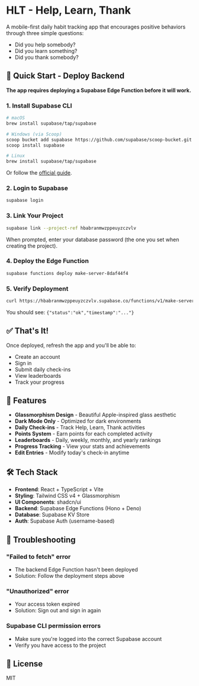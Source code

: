 # HLT - Help, Learn, Thank

A mobile-first daily habit tracking app that encourages positive behaviors through three simple questions:
- Did you help somebody?
- Did you learn something?  
- Did you thank somebody?

## 🚀 Quick Start - Deploy Backend

**The app requires deploying a Supabase Edge Function before it will work.**

### 1. Install Supabase CLI

```bash
# macOS
brew install supabase/tap/supabase

# Windows (via Scoop)
scoop bucket add supabase https://github.com/supabase/scoop-bucket.git
scoop install supabase

# Linux
brew install supabase/tap/supabase
```

Or follow the [official guide](https://supabase.com/docs/guides/cli/getting-started).

### 2. Login to Supabase

```bash
supabase login
```

### 3. Link Your Project

```bash
supabase link --project-ref hbabranmwzppeuyzczvlv
```

When prompted, enter your database password (the one you set when creating the project).

### 4. Deploy the Edge Function

```bash
supabase functions deploy make-server-8daf44f4
```

### 5. Verify Deployment

```bash
curl https://hbabranmwzppeuyzczvlv.supabase.co/functions/v1/make-server-8daf44f4/health
```

You should see: `{"status":"ok","timestamp":"..."}`

## ✅ That's It!

Once deployed, refresh the app and you'll be able to:
- Create an account
- Sign in
- Submit daily check-ins
- View leaderboards
- Track your progress

## 🎨 Features

- **Glassmorphism Design** - Beautiful Apple-inspired glass aesthetic
- **Dark Mode Only** - Optimized for dark environments
- **Daily Check-ins** - Track Help, Learn, Thank activities
- **Points System** - Earn points for each completed activity
- **Leaderboards** - Daily, weekly, monthly, and yearly rankings
- **Progress Tracking** - View your stats and achievements
- **Edit Entries** - Modify today's check-in anytime

## 🛠️ Tech Stack

- **Frontend**: React + TypeScript + Vite
- **Styling**: Tailwind CSS v4 + Glassmorphism
- **UI Components**: shadcn/ui
- **Backend**: Supabase Edge Functions (Hono + Deno)
- **Database**: Supabase KV Store
- **Auth**: Supabase Auth (username-based)

## 📝 Troubleshooting

### "Failed to fetch" error
- The backend Edge Function hasn't been deployed
- Solution: Follow the deployment steps above

### "Unauthorized" error  
- Your access token expired
- Solution: Sign out and sign in again

### Supabase CLI permission errors
- Make sure you're logged into the correct Supabase account
- Verify you have access to the project

## 📄 License

MIT
